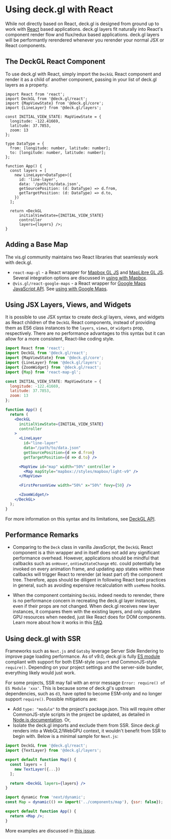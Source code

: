 # Using deck.gl with React

While not directly based on React, deck.gl is designed from ground up to work with [React](https://facebook.github.io/react/) based applications. deck.gl layers fit naturally into React's component render flow and flux/redux based applications. deck.gl layers will be performantly rerendered whenever you rerender your normal JSX or React components.


## The DeckGL React Component

To use deck.gl with React, simply import the `DeckGL` React component and render it as a child of another component, passing in your list of deck.gl layers as a property.

```tsx
import React from 'react';
import DeckGL from '@deck.gl/react';
import {MapViewState} from '@deck.gl/core';
import {LineLayer} from '@deck.gl/layers';

const INITIAL_VIEW_STATE: MapViewState = {
  longitude: -122.41669,
  latitude: 37.7853,
  zoom: 13
};

type DataType = {
  from: [longitude: number, latitude: number];
  to: [longitude: number, latitude: number];
};

function App() {
  const layers = [
    new LineLayer<DataType>({
      id: 'line-layer',
      data: '/path/to/data.json',
      getSourcePosition: (d: DataType) => d.from,
      getTargetPosition: (d: DataType) => d.to,
    })
  ];

  return <DeckGL
      initialViewState={INITIAL_VIEW_STATE}
      controller
      layers={layers} />;
}

```

## Adding a Base Map

The vis.gl community maintains two React libraries that seamlessly work with deck.gl.

- `react-map-gl` - a React wrapper for [Mapbox GL JS](https://docs.mapbox.com/mapbox-gl-js/guides) and [MapLibre GL JS](https://maplibre.org/maplibre-gl-js/docs/). Several integration options are discussed in [using with Mapbox](../developer-guide/base-maps/using-with-mapbox.md).
- `@vis.gl/react-google-maps` - a React wrapper for [Google Maps JavaScript API](https://developers.google.com/maps/documentation/javascript). See [using with Google Maps](../developer-guide/base-maps/using-with-google-maps.md).

## Using JSX Layers, Views, and Widgets

It is possible to use JSX syntax to create deck.gl layers, views, and widgets as React children of the `DeckGL` React components, instead of providing them as ES6 class instances to the `layers`, `views`, or `widgets` prop, respectively. There are no performance advantages to this syntax but it can allow for a more consistent, React-like coding style.

```jsx
import React from 'react';
import DeckGL from '@deck.gl/react';
import {MapViewState} from '@deck.gl/core';
import {LineLayer} from '@deck.gl/layers';
import {ZoomWidget} from '@deck.gl/react';
import {Map} from 'react-map-gl';

const INITIAL_VIEW_STATE: MapViewState = {
  longitude: -122.41669,
  latitude: 37.7853,
  zoom: 13
};

function App() {
  return (
    <DeckGL
      initialViewState={INITIAL_VIEW_STATE}
      controller
    >
      <LineLayer
        id="line-layer"
        data="/path/to/data.json"
        getSourcePosition={d => d.from}
        getTargetPosition={d => d.to} />

      <MapView id="map" width="50%" controller >
        <Map mapStyle="mapbox://styles/mapbox/light-v9" />
      </MapView>

      <FirstPersonView width="50%" x="50%" fovy={50} />

      <ZoomWidget/>
    </DeckGL>
  );
}
```

For more information on this syntax and its limitations, see [DeckGL API](../api-reference/react/deckgl.md).


## Performance Remarks

- Comparing to the `Deck` class in vanilla JavaScript, the `DeckGL` React component is a thin wrapper and in itself does not add any significant performance overhead. However, applications should be mindful that callbacks such as `onHover`, `onViewStateChange` etc. could potentially be invoked on every animation frame, and updating app states within these callbacks will trigger React to rerender (at least part of) the component tree. Therefore, apps should be diligent in following React best practices in general, such as avoiding expensive recalculation with `useMemo` hooks.

- When the component containing `DeckGL` indeed needs to rerender, there is no performance concern in recreating the deck.gl layer instances, even if their props are not changed. When deck.gl receives new layer instances, it compares them with the existing layers, and only updates GPU resources when needed, just like React does for DOM components. Learn more about how it works in this [FAQ](../developer-guide/using-layers.md#should-i-be-creating-new-layers-on-every-render).


## Using deck.gl with SSR

Frameworks such as `Next.js` and `Gatsby` leverage Server Side Rendering to improve page loading performance. As of v9.0, deck.gl is fully [ES module](https://nodejs.org/api/packages.html) compliant with support for both ESM-style `import` and CommonJS-style `require()`. Depending on your project settings and the server-side bundler, everything likely would just work.

For some projects, SSR may fail with an error message `Error: require() of ES Module 'xxx'`. This is because some of deck.gl's upstream dependencies, such as `d3`, have opted to become ESM-only and no longer support `require()`. Possible mitigations are:

- Add `type: "module"` to the project's package.json. This will require other CommonJS-style scripts in the project be updated, as detailed in [Node.js documentation](https://nodejs.org/api/esm.html#enabling). Or,
- Isolate the deck.gl imports and exclude them from SSR. Since deck.gl renders into a WebGL2/WebGPU context, it wouldn't benefit from SSR to begin with. Below is a minimal sample for `Next.js`:

```jsx title="/src/components/map.js"
import DeckGL from '@deck.gl/react';
import {TextLayer} from '@deck.gl/layers';

export default function Map() {
  const layers = [
    new TextLayer({...})
  ];

  return <DeckGL layers={layers} />
}
```

```jsx title="/src/pages/app.js"
import dynamic from 'next/dynamic';
const Map = dynamic(() => import('../components/map'), {ssr: false});

export default function App() {
  return <Map />;
}
```

More examples are discussed in [this issue](https://github.com/visgl/deck.gl/issues/7735).
